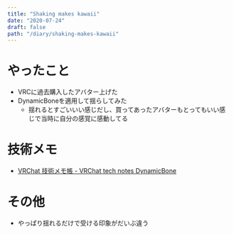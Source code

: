 ```yaml
---
title: "Shaking makes kawaii"
date: "2020-07-24"
draft: false
path: "/diary/shaking-makes-kawaii"
---
```


# やったこと

+ VRCに過去購入したアバター上げた
+ DynamicBoneを適用して揺らしてみた
  + 揺れるとすごいいい感じだし、買ってあったアバターもとってもいい感じで当時に自分の感覚に感動してる

# 技術メモ

+ [VRChat 技術メモ帳 - VRChat tech notes DynamicBone](https://vrcworld.wiki.fc2.com/wiki/DynamicBone)
  
# その他

+ やっぱり揺れるだけで受ける印象がだいぶ違う